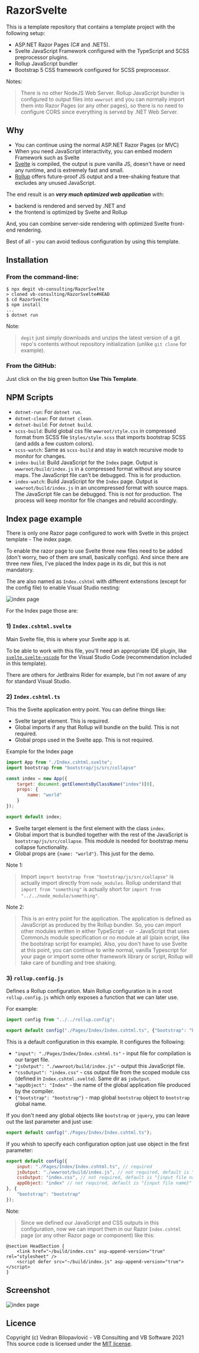 # RazorSvelte

This is a template repository that contains a template project with the following setup:

- ASP.NET Razor Pages (C# and .NET5).
- Svelte JavaScript Framework configured with the TypeScript and SCSS preprocessor plugins.
- Rollup JavaScript bundler
- Bootstrap 5 CSS framework configured for SCSS preprocessor.

Notes:
> There is no other NodeJS Web Server. Rollup JavaScript bundler is configured to output files into `wwwroot` and you can normally import them into Razor Pages (or any other pages), so there is no need to configure CORS since everything is served by .NET Web Server.

## Why

- You can continue using the normal ASP.NET Razor Pages (or MVC)
- When you need JavaScript interactivity, you can embed modern Framework such as Svelte
- [Svelte](https://svelte.dev/) is compiled, the output is pure vanilla JS, doesn't have or need any runtime, and is extremely fast and small.
- [Rollup](https://rollupjs.org/guide/en/#the-why) offers future-proof JS output and a tree-shaking feature that excludes any unused JavaScript.

The end result is an ***very much optimized web application*** with:
- backend is rendered and served by .NET and 
- the frontend is optimized by Svelte and Rollup 

And, you can combine server-side rendering with optimized Svelte front-end rendering.

Best of all - you can avoid tedious configuration by using this template.

## Installation

### From the command-line:

```
$ npx degit vb-consulting/RazorSvelte
> cloned vb-consulting/RazorSvelte#HEAD
$ cd RazorSvelte
$ npm install
...
$ dotnet run
```

Note: 
> `degit` just simply downloads and unzips the latest version of a git repo's contents without repository initialization (unlike `git clone` for example).

### From the GitHub:

Just click on the big green button **Use This Template**.

## NPM Scripts

- `dotnet-run`: For `dotnet run`.
- `dotnet-clean`: For `dotnet clean`.
- `dotnet-build`: For `dotnet build`.
- `scss-build`: Build global css file `wwwroot/style.css` in compressed format from SCSS file `Styles/style.scss` that imports bootstrap SCSS (and adds a few custom colors).
- `scss-watch`: Same as `scss-build` and stay in watch recursive mode to monitor for changes.
- `index-build`: Build JavaScript for the `Index` page. Output is `wwwroot/build/index.js` in a compressed format without any source maps. The JavaScript file can't be debugged. This is for production.
- `index-watch`: Build JavaScript for the `Index` page. Output is `wwwroot/build/index.js` in an uncompressed format with source maps. The JavaScript file can be debugged. This is not for production. The process will keep monitor for file changes and rebuild accordingly.

## Index page example

There is only one Razor page configured to work with Svetle in this project template - The index page.

To enable the razor page to use Svelte three new files need to be added (don't worry, two of them are small, basically configs). 
And since there are three new files, I've placed the Index page in its dir, but this is not mandatory.

The are also named as `Index.cshtml` with different extenstions (except for the config file) to enable Visual Studio nesting:

<img src="https://raw.githubusercontent.com/vb-consulting/RazorSvelte/master/index-page.png" alt="index page" />

For the Index page those are: 

### 1) `Index.cshtml.svelte`

Main Svelte file, this is where your Svelte app is at.

To be able to work with this file, you'll need an appropriate IDE plugin, like [`svelte.svelte-vscode`](https://marketplace.visualstudio.com/items?itemName=svelte.svelte-vscode) for the Visual Studio Code (recommendation included in this template). 

There are others for JetBrains Rider for example, but I'm not aware of any for standard Visual Studio.

### 2) `Index.cshtml.ts`

This the Svelte application entry point. You can define things like:

- Svelte target element. This is required.
- Global imports if any that Rollup will bundle on the build. This is not required.
- Global props used in the Svelte app. This is not required.

Example for the Index page

```javascript
import App from "./Index.cshtml.svelte";
import bootstrap from "bootstrap/js/src/collapse"

const index = new App({
    target: document.getElementsByClassName("index")[0],
    props: {
        name: "world"
    }
});

export default index;
```

- Svelte target element is the first element with the class `index`.
- Global import that is bundled together with the rest of the JavaScript is `bootstrap/js/src/collapse`. This module is needed for bootstrap menu collapse functionality.
- Global props are `{name: "world"}`. This just for the demo.

Note 1:
> Import `import bootstrap from "bootstrap/js/src/collapse"` is actually import directly from `node_modules`. Rollup understand that `import from "something"` is actually short for `import from "../../node_module/something"`.

Note 2:
> This is an entry point for the application. The application is defined as JavaScript as produced by the Rollup bundler. So, you can import other modules written in either TypeScript - or - JavaScript that uses CommonJs module specification or no module at all (plain script, like the bootstrap script for example). Also, you don't have to use Svelte at this point, you can continue to write normal, vanilla Typescript for your page or import some other framework library or script, Rollup will take care of bundling and tree shaking.

### 3) `rollup.config.js`

Defines a Rollup configuration. Main Rollup configuration is in a root `rollup.config.js` which only exposes a function that we can later use. 

For example:

```javascript
import config from "../../rollup.config";

export default config("./Pages/Index/Index.cshtml.ts", {"bootstrap": "bootstrap"});
```

This is a default configuration in this example. It configures the following:

- `"input": "./Pages/Index/Index.cshtml.ts"` - input file for compilation is our target file.
- `"jsOutput": "./wwwroot/build/index.js"` - output this JavaScript file.
- `"cssOutput": "index.css"` - css output file from the scoped module css (defined in `Index.cshtml.svelte`). Same dir as `jsOutput`.
- `"appObject": "Index"` - the name of the global application file produced by the compiler.
- `{"bootstrap": "bootstrap"}` - map global `bootstrap` object to `bootstrap` global name.

If you don't need any global objects like `bootstrap` or `jquery`, you can leave out the last parameter and just use:

```javascript
export default config("./Pages/Index/Index.cshtml.ts");
```

If you whish to specify each configuration option just use object in the first parameter:

```javascript
export default config({
    input: "./Pages/Index/Index.cshtml.ts", // required
    jsOutput: "./wwwroot/build/index.js", // not required, default is "./wwwroot/build/{input file name}.js"
    cssOutput: "index.css", // not required, default is "{input file name}.css"
    appObject: "index" // not required, default is "{input file name}"
}, {
    "bootstrap": "bootstrap" 
});
```

Note:
> Since we defined our JavaScript and CSS outputs in this configuration, now we can import them in our Razor `Index.cshtml` page (or any other Razor page or component) like this:

```cshtml
@section HeadSection {
    <link href="~/build/index.css" asp-append-version="true" rel="stylesheet" />
    <script defer src="~/build/index.js" asp-append-version="true"></script>
}
```

## Screenshot

<img src="https://raw.githubusercontent.com/vb-consulting/RazorSvelte/master/example.png" alt="index page" />

## Licence
 
Copyright (c) Vedran Bilopavlović - VB Consulting and VB Software 2021
This source code is licensed under the [MIT license](https://github.com/vb-consulting/RazorSvelte/blob/master/LICENSE).
